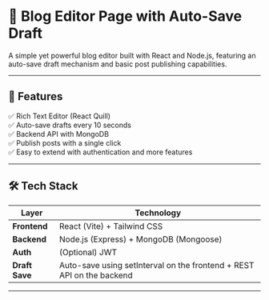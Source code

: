 # 📝 Blog Editor Page with Auto-Save Draft

A simple yet powerful blog editor built with React and Node.js, featuring an auto-save draft mechanism and basic post publishing capabilities.

---

## 🚀 Features

✅ Rich Text Editor (React Quill)  
✅ Auto-save drafts every 10 seconds  
✅ Backend API with MongoDB  
✅ Publish posts with a single click  
✅ Easy to extend with authentication and more features

---

## 🛠️ Tech Stack

| Layer        | Technology                             |
|--------------|-----------------------------------------|
| **Frontend** | React (Vite) + Tailwind CSS             |
| **Backend**  | Node.js (Express) + MongoDB (Mongoose)  |
| **Auth**     | (Optional) JWT                         |
| **Draft Save** | Auto-save using setInterval on the frontend + REST API on the backend |

---
